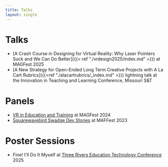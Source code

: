 ```yaml
---
title: Talks
layout: single
---
```

# Talks
- [A Crash Course in Designing for Virtual Reality: Why Laser Pointers Suck and We Can Do Better]({{< ref "./vrdesign2025/index.md" >}}) at MAGFest 2025
- [A New Strategy for Open-Ended Long Term Creative Projects with A La Cart Rubrics]({{<ref "./alacartrubrics/_index.md" >}}) lightning talk at the Innovation in Teaching and Learning Conference, Missouri S&T
# Panels
- [VR in Education and Training](https://hdyar.com/blog/posts/vr-in-education-talk/) at MAGFest 2024
- [Squarewavebird Swadge Dev Stories](https://hdyar.com/blog/posts/swadge-developer-panel/) at MAFFest 2023

# Poster Sessions
- Fine! I'll Do It Myself at [Three Rivers Education Technology Conference](https://www.pghtech.org/events/TRETC_2025) 2025
